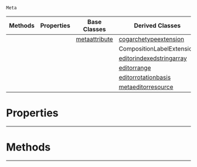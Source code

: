  `Meta`

|Methods|Properties|Base Classes|Derived Classes|
|---|---|---|---|
| | |[metaattribute](https://github.com/dragonCASTjosh/PlasmaDocs/blob/master/code_reference/class_reference/metaattribute.markdown)|[cogarchetypeextension](https://github.com/dragonCASTjosh/PlasmaDocs/blob/master/code_reference/class_reference/cogarchetypeextension.markdown)|
| | | |CompositionLabelExtension|
| | | |[editorindexedstringarray](https://github.com/dragonCASTjosh/PlasmaDocs/blob/master/code_reference/class_reference/editorindexedstringarray.markdown)|
| | | |[editorrange](https://github.com/dragonCASTjosh/PlasmaDocs/blob/master/code_reference/class_reference/editorrange.markdown)|
| | | |[editorrotationbasis](https://github.com/dragonCASTjosh/PlasmaDocs/blob/master/code_reference/class_reference/editorrotationbasis.markdown)|
| | | |[metaeditorresource](https://github.com/dragonCASTjosh/PlasmaDocs/blob/master/code_reference/class_reference/metaeditorresource.markdown)|


 #  Properties


---  
 #  Methods


---  
 

 
